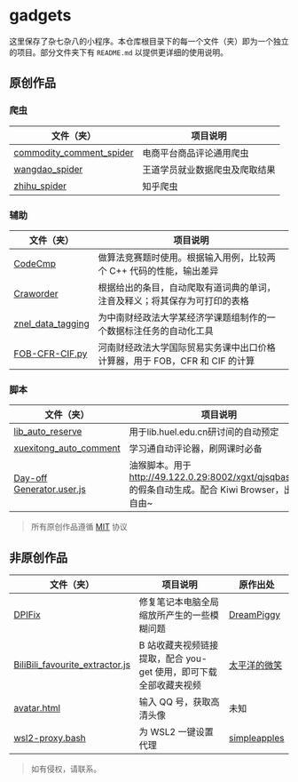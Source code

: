 # gadgets

这里保存了杂七杂八的小程序。本仓库根目录下的每一个文件（夹）即为一个独立的项目。部分文件夹下有 `README.md` 以提供更详细的使用说明。

## 原创作品

### 爬虫

|文件（夹）|项目说明|
|---|---|
|[commodity_comment_spider](commodity_comment_spider/)|电商平台商品评论通用爬虫|
|[wangdao_spider](wangdao_spider/)|王道学员就业数据爬虫及爬取结果|
|[zhihu_spider](zhihu_spider/)|知乎爬虫|

### 辅助

|文件（夹）|项目说明|
|---|---|
|[CodeCmp](CodeCmp/)|做算法竞赛题时使用。根据输入用例，比较两个 C++ 代码的性能，输出差异|
|[Craworder](Craworder/)|根据给出的条目，自动爬取有道词典的单词，注音及释义；将其保存为可打印的表格|
|[znel_data_tagging](znel_data_tagging/)|为中南财经政法大学某经济学课题组制作的一个数据标注任务的自动化工具|
|[FOB-CFR-CIF.py](FOB-CFR-CIF.py)|河南财经政法大学国际贸易实务课中出口价格计算器，用于 FOB，CFR 和 CIF 的计算|

### 脚本

|文件（夹）|项目说明|
|---|---|
|[lib_auto_reserve](lib_auto_reserve/)|用于lib.huel.edu.cn研讨间的自动预定|
|[xuexitong_auto_comment](xuexitong_auto_comment/)|学习通自动评论器，刷网课时必备|
|[Day-off Generator.user.js](Day-off%20Generator.user.js)|油猴脚本。用于 http://49.122.0.29:8002/xgxt/qjsqbase.do 的假条自动生成。配合 Kiwi Browser，出入自由~|

> 所有原创作品遵循 [MIT](./LICENSE) 协议

## 非原创作品

|文件（夹）|项目说明|原作出处|
|---|---|---|
|[DPIFix](DPIFix/)|修复笔记本电脑全局缩放所产生的一些模糊问题|[DreamPiggy](https://www.zhihu.com/question/33635486/answer/58576398)|
|[BiliBili_favourite_extractor.js](BiliBili_favourite_extractor.js)|B 站收藏夹视频链接提取，配合 you-get 使用，即可下载全部收藏夹视频|[太平洋的微笑](https://www.bilibili.com/video/av98652912/)|
|[avatar.html](avatar.html)|输入 QQ 号，获取高清头像|未知|
|[wsl2-proxy.bash](./wsl2-proxy.bash)|为 WSL2 一键设置代理|[simpleapples](https://zhuanlan.zhihu.com/p/153124468)|

> 如有侵权，请联系。